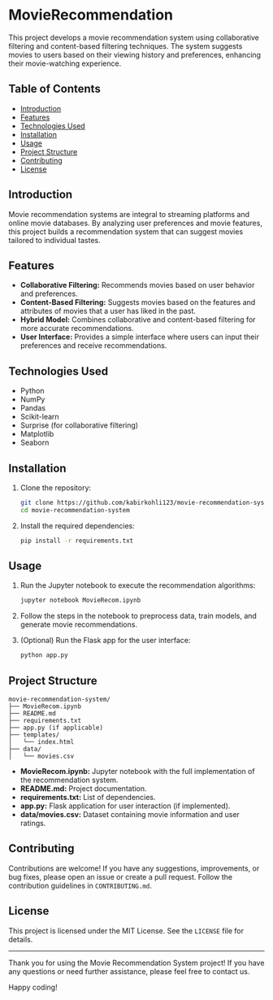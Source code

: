 # MovieRecommendation

This project develops a movie recommendation system using collaborative filtering and content-based filtering techniques. The system suggests movies to users based on their viewing history and preferences, enhancing their movie-watching experience.

## Table of Contents

- [Introduction](#introduction)
- [Features](#features)
- [Technologies Used](#technologies-used)
- [Installation](#installation)
- [Usage](#usage)
- [Project Structure](#project-structure)
- [Contributing](#contributing)
- [License](#license)

## Introduction

Movie recommendation systems are integral to streaming platforms and online movie databases. By analyzing user preferences and movie features, this project builds a recommendation system that can suggest movies tailored to individual tastes.

## Features

- **Collaborative Filtering:** Recommends movies based on user behavior and preferences.
- **Content-Based Filtering:** Suggests movies based on the features and attributes of movies that a user has liked in the past.
- **Hybrid Model:** Combines collaborative and content-based filtering for more accurate recommendations.
- **User Interface:** Provides a simple interface where users can input their preferences and receive recommendations.

## Technologies Used

- Python
- NumPy
- Pandas
- Scikit-learn
- Surprise (for collaborative filtering)
- Matplotlib
- Seaborn

## Installation

1. Clone the repository:
   ```bash
   git clone https://github.com/kabirkohli123/movie-recommendation-system.git
   cd movie-recommendation-system
   ```

2. Install the required dependencies:
   ```bash
   pip install -r requirements.txt
   ```

## Usage

1. Run the Jupyter notebook to execute the recommendation algorithms:
   ```bash
   jupyter notebook MovieRecom.ipynb
   ```

2. Follow the steps in the notebook to preprocess data, train models, and generate movie recommendations.

3. (Optional) Run the Flask app for the user interface:
   ```bash
   python app.py
   ```

## Project Structure

```
movie-recommendation-system/
├── MovieRecom.ipynb
├── README.md
├── requirements.txt
├── app.py (if applicable)
├── templates/
│   └── index.html
├── data/
│   └── movies.csv
```

- **MovieRecom.ipynb:** Jupyter notebook with the full implementation of the recommendation system.
- **README.md:** Project documentation.
- **requirements.txt:** List of dependencies.
- **app.py:** Flask application for user interaction (if implemented).
- **data/movies.csv:** Dataset containing movie information and user ratings.

## Contributing

Contributions are welcome! If you have any suggestions, improvements, or bug fixes, please open an issue or create a pull request. Follow the contribution guidelines in `CONTRIBUTING.md`.

## License

This project is licensed under the MIT License. See the `LICENSE` file for details.

---

Thank you for using the Movie Recommendation System project! If you have any questions or need further assistance, please feel free to contact us.

Happy coding!
